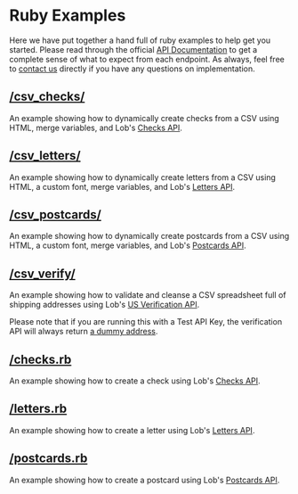 # Ruby Examples

Here we have put together a hand full of ruby examples to help get you started. Please read through the official [API Documentation](../README.md#api-documentation) to get a complete sense of what to expect from each endpoint. As always, feel free to [contact us](https://lob.com/support) directly if you have any questions on implementation.

## [/csv_checks/](./csv_checks/)

An example showing how to dynamically create checks from a CSV using HTML, merge variables, and Lob's [Checks API](https://lob.com/services/checks).

## [/csv_letters/](./csv_letters/)

An example showing how to dynamically create letters from a CSV using HTML, a custom font, merge variables, and Lob's [Letters API](https://lob.com/services/letters).

## [/csv_postcards/](./csv_postcards/)

An example showing how to dynamically create postcards from a CSV using HTML, a custom font, merge variables, and Lob's [Postcards API](https://lob.com/services/postcards).

## [/csv_verify/](./csv_verify/)

An example showing how to validate and cleanse a CSV spreadsheet full of shipping addresses using Lob's [US Verification API](https://lob.com/services/verifications).
  		  
Please note that if you are running this with a Test API Key, the verification API will always return [a dummy address](https://lob.com/docs#us_verifications_create).

## [/checks.rb](./letters.rb)

An example showing how to create a check using Lob's [Checks API](https://lob.com/services/checks).

## [/letters.rb](./letters.rb)

An example showing how to create a letter using Lob's [Letters API](https://lob.com/services/letters).

## [/postcards.rb](./postcards.rb)

An example showing how to create a postcard using Lob's [Postcards API](https://lob.com/services/postcards).
